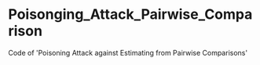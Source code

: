 # Poisonging_Attack_Pairwise_Comparison
Code of 'Poisoning Attack against Estimating from Pairwise Comparisons'
